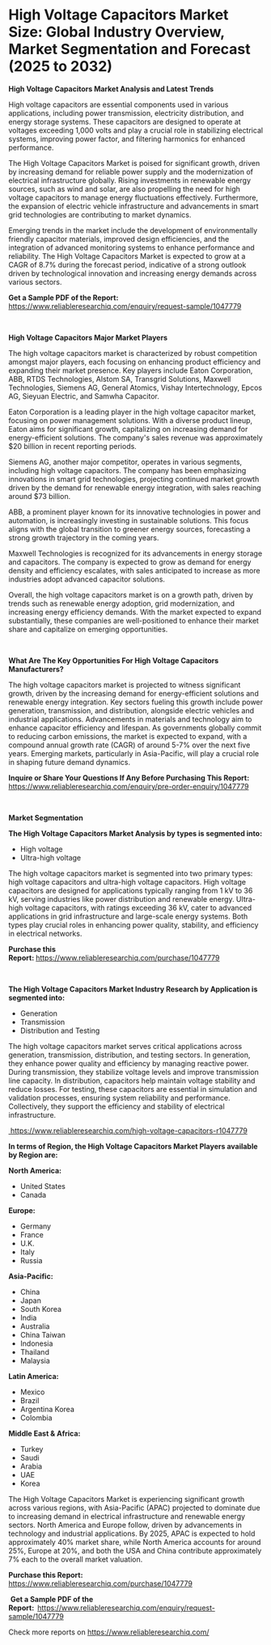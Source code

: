 <p><h1>High Voltage Capacitors Market Size: Global Industry Overview, Market Segmentation and Forecast (2025 to 2032)</h1></p><p><strong>High Voltage Capacitors Market Analysis and Latest Trends</strong></p>
<p><p>High voltage capacitors are essential components used in various applications, including power transmission, electricity distribution, and energy storage systems. These capacitors are designed to operate at voltages exceeding 1,000 volts and play a crucial role in stabilizing electrical systems, improving power factor, and filtering harmonics for enhanced performance.</p><p>The High Voltage Capacitors Market is poised for significant growth, driven by increasing demand for reliable power supply and the modernization of electrical infrastructure globally. Rising investments in renewable energy sources, such as wind and solar, are also propelling the need for high voltage capacitors to manage energy fluctuations effectively. Furthermore, the expansion of electric vehicle infrastructure and advancements in smart grid technologies are contributing to market dynamics.</p><p>Emerging trends in the market include the development of environmentally friendly capacitor materials, improved design efficiencies, and the integration of advanced monitoring systems to enhance performance and reliability. The High Voltage Capacitors Market is expected to grow at a CAGR of 8.7% during the forecast period, indicative of a strong outlook driven by technological innovation and increasing energy demands across various sectors.</p></p>
<p><strong>Get a Sample PDF of the Report:&nbsp;</strong> <a href="https://www.reliableresearchiq.com/enquiry/request-sample/1047779?utm_campaign=2273&utm_medium=2&utm_source=Github&utm_content=ia&utm_term=13022025&utm_id=high-voltage-capacitors">https://www.reliableresearchiq.com/enquiry/request-sample/1047779</a></p>
<p>&nbsp;</p>
<p><strong>High Voltage Capacitors Major Market Players</strong></p>
<p><p>The high voltage capacitors market is characterized by robust competition amongst major players, each focusing on enhancing product efficiency and expanding their market presence. Key players include Eaton Corporation, ABB, RTDS Technologies, Alstom SA, Transgrid Solutions, Maxwell Technologies, Siemens AG, General Atomics, Vishay Intertechnology, Epcos AG, Sieyuan Electric, and Samwha Capacitor.</p><p>Eaton Corporation is a leading player in the high voltage capacitor market, focusing on power management solutions. With a diverse product lineup, Eaton aims for significant growth, capitalizing on increasing demand for energy-efficient solutions. The company's sales revenue was approximately $20 billion in recent reporting periods.</p><p>Siemens AG, another major competitor, operates in various segments, including high voltage capacitors. The company has been emphasizing innovations in smart grid technologies, projecting continued market growth driven by the demand for renewable energy integration, with sales reaching around $73 billion.</p><p>ABB, a prominent player known for its innovative technologies in power and automation, is increasingly investing in sustainable solutions. This focus aligns with the global transition to greener energy sources, forecasting a strong growth trajectory in the coming years.</p><p>Maxwell Technologies is recognized for its advancements in energy storage and capacitors. The company is expected to grow as demand for energy density and efficiency escalates, with sales anticipated to increase as more industries adopt advanced capacitor solutions.</p><p>Overall, the high voltage capacitors market is on a growth path, driven by trends such as renewable energy adoption, grid modernization, and increasing energy efficiency demands. With the market expected to expand substantially, these companies are well-positioned to enhance their market share and capitalize on emerging opportunities.</p></p>
<p>&nbsp;</p>
<p><strong>What Are The Key Opportunities For High Voltage Capacitors Manufacturers?</strong></p>
<p><p>The high voltage capacitors market is projected to witness significant growth, driven by the increasing demand for energy-efficient solutions and renewable energy integration. Key sectors fueling this growth include power generation, transmission, and distribution, alongside electric vehicles and industrial applications. Advancements in materials and technology aim to enhance capacitor efficiency and lifespan. As governments globally commit to reducing carbon emissions, the market is expected to expand, with a compound annual growth rate (CAGR) of around 5-7% over the next five years. Emerging markets, particularly in Asia-Pacific, will play a crucial role in shaping future demand dynamics.</p></p>
<p><strong>Inquire or Share Your Questions If Any Before Purchasing This Report:</strong> <a href="https://www.reliableresearchiq.com/enquiry/pre-order-enquiry/1047779?utm_campaign=2273&utm_medium=2&utm_source=Github&utm_content=ia&utm_term=13022025&utm_id=high-voltage-capacitors">https://www.reliableresearchiq.com/enquiry/pre-order-enquiry/1047779</a></p>
<p>&nbsp;</p>
<p><strong>Market Segmentation</strong></p>
<p><strong>The High Voltage Capacitors Market Analysis by types is segmented into:</strong></p>
<p><ul><li>High voltage</li><li>Ultra-high voltage</li></ul></p>
<p><p>The high voltage capacitors market is segmented into two primary types: high voltage capacitors and ultra-high voltage capacitors. High voltage capacitors are designed for applications typically ranging from 1 kV to 36 kV, serving industries like power distribution and renewable energy. Ultra-high voltage capacitors, with ratings exceeding 36 kV, cater to advanced applications in grid infrastructure and large-scale energy systems. Both types play crucial roles in enhancing power quality, stability, and efficiency in electrical networks.</p></p>
<p><strong>Purchase this Report:&nbsp;</strong><a href="https://www.reliableresearchiq.com/purchase/1047779?utm_campaign=2273&utm_medium=2&utm_source=Github&utm_content=ia&utm_term=13022025&utm_id=high-voltage-capacitors">https://www.reliableresearchiq.com/purchase/1047779</a></p>
<p>&nbsp;</p>
<p><strong>The High Voltage Capacitors Market Industry Research by Application is segmented into:</strong></p>
<p><ul><li>Generation</li><li>Transmission</li><li>Distribution and Testing</li></ul></p>
<p><p>The high voltage capacitors market serves critical applications across generation, transmission, distribution, and testing sectors. In generation, they enhance power quality and efficiency by managing reactive power. During transmission, they stabilize voltage levels and improve transmission line capacity. In distribution, capacitors help maintain voltage stability and reduce losses. For testing, these capacitors are essential in simulation and validation processes, ensuring system reliability and performance. Collectively, they support the efficiency and stability of electrical infrastructure.</p></p>
<p><a href="https://www.reliableresearchiq.com/high-voltage-capacitors-r1047779?utm_campaign=2273&utm_medium=2&utm_source=Github&utm_content=ia&utm_term=13022025&utm_id=high-voltage-capacitors">&nbsp;https://www.reliableresearchiq.com/high-voltage-capacitors-r1047779</a></p>
<p><strong>In terms of Region, the High Voltage Capacitors Market Players available by Region are:</strong></p>
<p>
    <p> <strong> North America: </strong>
        <ul>
            <li>United States</li>
            <li>Canada</li>
        </ul>
        </p> 
    <p> <strong> Europe: </strong>
        <ul>
            <li>Germany</li>
            <li>France</li>
            <li>U.K.</li>
            <li>Italy</li>
            <li>Russia</li>
        </ul>
        </p> 
    <p> <strong> Asia-Pacific: </strong>
        <ul>
            <li>China</li>
            <li>Japan</li>
            <li>South Korea</li>
            <li>India</li>
            <li>Australia</li>
            <li>China Taiwan</li>
            <li>Indonesia</li>
            <li>Thailand</li>
            <li>Malaysia</li>
        </ul>
        </p> 
    <p> <strong> Latin America: </strong>
        <ul>
            <li>Mexico</li>
            <li>Brazil</li>
            <li>Argentina Korea</li>
            <li>Colombia</li>
        </ul>
        </p> 
    <p> <strong> Middle East & Africa: </strong>
        <ul>
            <li>Turkey</li>
            <li>Saudi</li>
            <li>Arabia</li>
            <li>UAE</li>
            <li>Korea</li>
        </ul>
    </p>
    </p>
<p><p>The High Voltage Capacitors Market is experiencing significant growth across various regions, with Asia-Pacific (APAC) projected to dominate due to increasing demand in electrical infrastructure and renewable energy sectors. North America and Europe follow, driven by advancements in technology and industrial applications. By 2025, APAC is expected to hold approximately 40% market share, while North America accounts for around 25%, Europe at 20%, and both the USA and China contribute approximately 7% each to the overall market valuation.</p></p>
<p><strong>Purchase this Report: </strong><a href="https://www.reliableresearchiq.com/purchase/1047779?utm_campaign=2273&utm_medium=2&utm_source=Github&utm_content=ia&utm_term=13022025&utm_id=high-voltage-capacitors">https://www.reliableresearchiq.com/purchase/1047779</a></p>
<p>&nbsp;<strong>Get a Sample PDF of the Report:&nbsp;&nbsp;</strong><a href="https://www.reliableresearchiq.com/enquiry/request-sample/1047779?utm_campaign=2273&utm_medium=2&utm_source=Github&utm_content=ia&utm_term=13022025&utm_id=high-voltage-capacitors">https://www.reliableresearchiq.com/enquiry/request-sample/1047779</a></p>
<p><strong></strong></p>
<p>Check more reports on <a href="https://www.reliableresearchiq.com/?utm_campaign=2273&utm_medium=2&utm_source=Github&utm_content=ia&utm_term=13022025&utm_id=high-voltage-capacitors">https://www.reliableresearchiq.com/</a></p>
